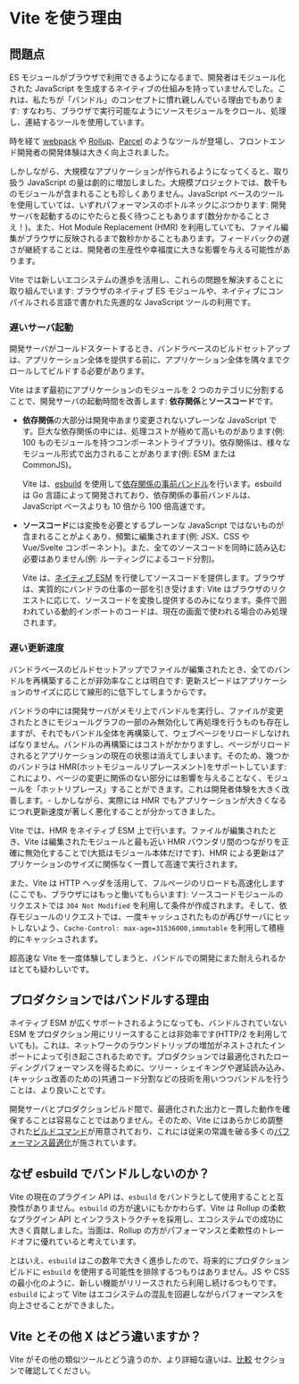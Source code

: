 # Vite を使う理由

## 問題点

ES モジュールがブラウザで利用できるようになるまで、開発者はモジュール化された JavaScript を生成するネイティブの仕組みを持っていませんでした。これは、私たちが「バンドル」のコンセプトに慣れ親しんでいる理由でもあります: すなわち、ブラウザで実行可能なようにソースモジュールをクロール、処理し、連結するツールを使用しています。

時を経て [webpack](https://webpack.js.org/) や [Rollup](https://rollupjs.org)、[Parcel](https://parceljs.org/) のようなツールが登場し、フロントエンド開発者の開発体験は大きく向上されました。

しかしながら、大規模なアプリケーションが作られるようになってくると、取り扱う JavaScript の量は劇的に増加しました。大規模プロジェクトでは、数千ものモジュールが含まれることも珍しくありません。JavaScript ベースのツールを使用していては、いずれパフォーマンスのボトルネックにぶつかります: 開発サーバを起動するのにやたらと長く待つこともあります(数分かかることさえ！)。また、Hot Module Replacement (HMR) を利用していても、ファイル編集がブラウザに反映されるまで数秒かかることもあります。フィードバックの遅さが継続することは、開発者の生産性や幸福度に大きな影響を与える可能性があります。

Vite では新しいエコシステムの進歩を活用し、これらの問題を解決することに取り組んでいます: ブラウザのネイティブ ES モジュールや、ネイティブにコンパイルされる言語で書かれた先進的な JavaScript ツールの利用です。

### 遅いサーバ起動

開発サーバがコールドスタートするとき、バンドラベースのビルドセットアップは、アプリケーション全体を提供する前に、アプリケーション全体を隅々までクロールしてビルドする必要があります。

Vite はまず最初にアプリケーションのモジュールを 2 つのカテゴリに分割することで、開発サーバの起動時間を改善します: **依存関係**と**ソースコード**です。

- **依存関係**の大部分は開発中あまり変更されないプレーンな JavaScript です。巨大な依存関係の中には、処理コストが極めて高いものがあります(例: 100 ものモジュールを持つコンポーネントライブラリ)。依存関係は、様々なモジュール形式で出力されることがあります(例: ESM または CommonJS)。

  Vite は、[esbuild](https://esbuild.github.io/) を使用して[依存関係の事前バンドル](./dep-pre-bundling)を行います。esbuild は Go 言語によって開発されており、依存関係の事前バンドルは、JavaScript ベースよりも 10 倍から 100 倍高速です。

- **ソースコード**には変換を必要とするプレーンな JavaScript ではないものが含まれることがよくあり、頻繁に編集されます(例: JSX、CSS や Vue/Svelte コンポーネント)。また、全てのソースコードを同時に読み込む必要はありません(例: ルーティングによるコード分割)。

  Vite は、[ネイティブ ESM](https://developer.mozilla.org/en-US/docs/Web/JavaScript/Guide/Modules) を行使してソースコードを提供します。ブラウザは、実質的にバンドラの仕事の一部を引き受けます: Vite はブラウザのリクエストに応じて、ソースコードを変換し提供するのみになります。条件で囲われている動的インポートのコードは、現在の画面で使われる場合のみ処理されます。

<script setup>
import bundlerSvg from '../images/bundler.svg?raw'
import esmSvg from '../images/esm.svg?raw'
</script>
<svg-image :svg="bundlerSvg" />
<svg-image :svg="esmSvg" />

### 遅い更新速度

バンドラベースのビルドセットアップでファイルが編集されたとき、全てのバンドルを再構築することが非効率なことは明白です: 更新スピードはアプリケーションのサイズに応じて線形的に低下してしまうからです。

バンドラの中には開発サーバがメモリ上でバンドルを実行し、ファイルが変更されたときにモジュールグラフの一部のみ無効化して再処理を行うものも存在しますが、それでもバンドル全体を再構築して、ウェブページをリロードしなければなりません。バンドルの再構築にはコストがかかりますし、ページがリロードされるとアプリケーションの現在の状態は消えてしまいます。そのため、幾つかのバンドラは HMR(ホットモジュールリプレースメント)をサポートしています: これにより、ページの変更に関係のない部分には影響を与えることなく、モジュールを「ホットリプレース」することができます。これは開発者体験を大きく改善します。- しかしながら、実際には HMR でもアプリケーションが大きくなるにつれ更新速度が著しく悪化することが分かってきました。

Vite では、HMR をネイティブ ESM 上で行います。ファイルが編集されたとき、Vite は編集されたモジュールと最も近い HMR バウンダリ間のつながりを正確に無効化することで(大抵はモジュール本体だけです)、HMR による更新はアプリケーションのサイズに関係なく一貫して高速で実行されます。

また、Vite は HTTP ヘッダを活用して、フルページのリロードも高速化します (ここでも、ブラウザにはもっと働いてもらいます): ソースコードモジュールのリクエストでは `304 Not Modified` を利用して条件が作成されます。そして、依存モジュールのリクエストでは、一度キャッシュされたものが再びサーバにヒットしないよう、`Cache-Control: max-age=31536000,immutable` を利用して積極的にキャッシュされます。

超高速な Vite を一度体験してしまうと、バンドルでの開発にまた耐えられるかはとても疑わしいです。

## プロダクションではバンドルする理由

ネイティブ ESM が広くサポートされるようになっても、バンドルされていない ESM をプロダクション用にリリースすることは非効率です(HTTP/2 を利用していても)。これは、ネットワークのラウンドトリップの増加がネストされたインポートによって引き起こされるためです。プロダクションでは最適化されたローディングパフォーマンスを得るために、ツリー・シェイキングや遅延読み込み、(キャッシュ改善のための)共通コード分割などの技術を用いつつバンドルを行うことは、より良いことです。

開発サーバとプロダクションビルド間で、最適化された出力と一貫した動作を確保することは容易なことではありません。そのため、Vite にはあらかじめ調整された[ビルドコマンド](./build)が用意されており、これには従来の常識を破る多くの[パフォーマンス最適化](./features#build-optimizations)が施されています。

## なぜ esbuild でバンドルしないのか？

Vite の現在のプラグイン API は、`esbuild` をバンドラとして使用することと互換性がありません。`esbuild` の方が速いにもかかわらず、Vite は Rollup の柔軟なプラグイン API とインフラストラクチャを採用し、エコシステムでの成功に大きく貢献しました。当面は、Rollup の方がパフォーマンスと柔軟性のトレードオフに優れていると考えています。

とはいえ、`esbuild` はこの数年で大きく進歩したので、将来的にプロダクションビルドに `esbuild` を使用する可能性を排除するつもりはありません。JS や CSS の最小化のように、新しい機能がリリースされたら利用し続けるつもりです。`esbuild` によって Vite はエコシステムの混乱を回避しながらパフォーマンスを向上させることができました。

## Vite とその他 X はどう違いますか？

Vite がその他の類似ツールとどう違うのか、より詳細な違いは、[比較](./comparisons) セクションで確認してください。
